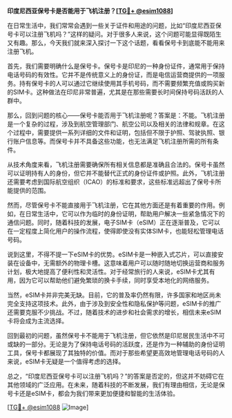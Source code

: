 **印度尼西亚保号卡是否能用于飞机注册？[[TG💪+ @esim1088](https://t.me/s/esim1088)]**

在日常生活中，我们常常会遇到一些关于证件和用途的问题，比如“印度尼西亚保号卡可以注册飞机吗？”这样的疑问。对于很多人来说，这个问题可能显得既陌生又有趣。那么，今天我们就来深入探讨一下这个话题，看看保号卡到底能不能用来注册飞机。

首先，我们需要明确什么是保号卡。保号卡是印尼的一种身份证件，通常用于保持电话号码的有效性。它并不是传统意义上的身份证，而是电信运营商提供的一项服务。持有保号卡的人可以通过它继续使用其手机号码，而不需要频繁充值或购买新的SIM卡。这种做法在印尼非常普遍，尤其是在那些需要长时间保持号码活跃的人群中。

那么，回到问题的核心——保号卡能否用于飞机注册呢？答案是：不能。飞机注册是一个复杂的过程，涉及到航空管理部门、航空公司以及相关的法律和规章。在这个过程中，需要提供一系列详细的文件和证明，包括但不限于护照、驾驶执照、银行账户信息等。而保号卡并不具备这些功能，也无法满足飞机注册所需的所有条件。

从技术角度来看，飞机注册需要确保所有相关信息都是准确且合法的。保号卡虽然可以证明持有人的身份，但它并不能替代正式的身份证件或护照。此外，飞机注册还需要考虑到国际航空组织（ICAO）的标准和要求，这些标准远超出了保号卡所能提供的范围。

然而，尽管保号卡不能直接用于飞机注册，它在其他方面还是有着重要的作用。例如，在日常生活中，它可以作为临时的身份证明，帮助用户解决一些紧急情况下的通信问题。同时，随着科技的发展，电子SIM卡（eSIM）正在逐渐普及，它可以在一定程度上简化用户的操作流程，使得即使没有实体SIM卡，也能轻松管理电话号码。

说到这里，不得不提一下eSIM卡的优势。eSIM卡是一种嵌入式芯片，可以直接安装在设备中，无需额外的物理卡槽。这意味着用户可以随时随地切换运营商和服务计划，极大地提高了便利性和灵活性。对于经常旅行的人来说，eSIM卡尤其有用，因为它可以帮助他们避免繁琐的换卡手续，同时享受本地化的网络服务。

当然，eSIM卡并非完美无缺。目前，它的普及率仍然有限，许多国家和地区尚未完全支持这项技术。此外，由于涉及到安全性和隐私保护等问题，eSIM卡的推广还需要克服不少挑战。不过，随着技术的进步和社会需求的增长，相信未来eSIM卡将会成为主流选择。

回到最初的问题，虽然保号卡不能用于飞机注册，但它依然是印尼居民生活中不可或缺的一部分。无论是为了保持电话号码的活跃度，还是作为一种辅助的身份证明工具，保号卡都展现了其独特的价值。而对于那些希望更高效地管理电话号码的人来说，eSIM卡无疑是一个值得考虑的选择。

总之，“印度尼西亚保号卡可以注册飞机吗？”的答案是否定的，但这并不妨碍它在其他领域的广泛应用。在未来，随着科技的不断发展，我们有理由相信，无论是保号卡还是eSIM卡，都会为我们带来更加便捷和智能的生活体验。

[[TG💪+ @esim1088](https://t.me/s/esim1088) ![Image](https://i.postimg.cc/4NQfJmqS/Snipaste-2025-05-13-00-14-12.png)]